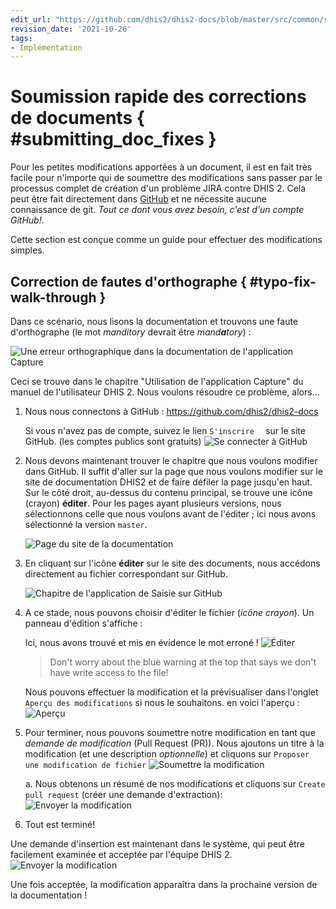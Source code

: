 ```yaml
---
edit_url: "https://github.com/dhis2/dhis2-docs/blob/master/src/common/submitting-a-doc-fix.md"
revision_date: '2021-10-26'
tags:
- Implémentation
---
```


# Soumission rapide des corrections de documents { #submitting_doc_fixes } 

Pour les petites modifications apportées à un document, il est en fait très facile pour n'importe qui de soumettre des modifications sans passer par le processus complet de création d'un problème JIRA contre DHIS 2.
Cela peut être fait directement dans [GitHub](https://github.com/dhis2/dhis2-docs) et ne nécessite aucune connaissance de git.
_Tout ce dont vous avez besoin, c'est d'un compte GitHub!_.

Cette section est conçue comme un guide pour effectuer des modifications simples.

## Correction de fautes d'orthographe { #typo-fix-walk-through } 

Dans ce scénario, nous lisons la documentation et trouvons une faute d'orthographe (le mot
_manditory_ devrait être _mand**a**tory_) :

![Une erreur orthographique dans la documentation de l'application Capture](resources/images/doc_pr_001.png)

Ceci se trouve dans le chapitre "Utilisation de l'application Capture" du manuel de l'utilisateur DHIS 2.
Nous voulons résoudre ce problème, alors...

1. Nous nous connectons à GitHub : https://github.com/dhis2/dhis2-docs

    Si vous n'avez pas de compte, suivez le lien   `S'inscrire  ` sur le site GitHub.
    (les comptes publics sont gratuits)
    ![Se connecter à GitHub](resources/images/doc_pr_001b.png)

2. Nous devons maintenant trouver le chapitre que nous voulons modifier dans GitHub. Il suffit d'aller sur la page que nous voulons modifier sur le site de documentation DHIS2 et de faire défiler la page jusqu'en haut. Sur le côté droit, au-dessus du contenu principal, se trouve une icône (crayon) **éditer**. Pour les pages ayant plusieurs versions, nous sélectionnons celle que nous voulons avant de l'éditer ; ici nous avons sélectionné la version `master`.

    ![Page du site de la documentation](resources/images/doc_pr_002b.png)

3. En cliquant sur l'icône **éditer** sur le site des documents, nous accédons directement au fichier correspondant sur GitHub.

    ![Chapitre de l'application de Saisie sur GitHub](resources/images/doc_pr_004b.png)

4. A ce stade, nous pouvons choisir d'éditer le fichier (_icône crayon_). Un panneau d'édition s'affiche :

   Ici, nous avons trouvé et mis en évidence le mot erroné !
    ![Éditer](resources/images/doc_pr_005.png)

    > Don't worry about the blue warning at the top that says we don't have
    write access to the file!  

   Nous pouvons effectuer la modification et la prévisualiser dans l'onglet `Aperçu des modifications` si nous le souhaitons.
   en voici l'aperçu :
    ![Aperçu](resources/images/doc_pr_006.png)

5. Pour terminer, nous pouvons soumettre notre modification en tant que _demande de modification_ (Pull Request (PR)).
   Nous ajoutons un titre à la modification (et une description _optionnelle_) et cliquons sur
    `Proposer une modification de fichier`
    ![Soumettre la modification](resources/images/doc_pr_007.png)

    a. Nous obtenons un résumé de nos modifications et cliquons sur `Create pull request` (créer une demande d'extraction):
    ![Envoyer la modification](resources/images/doc_pr_008.png)

6. Tout est terminé!

Une demande d'insertion est maintenant dans le système, qui peut être facilement examinée et acceptée par l'équipe DHIS 2.
![Envoyer la modification](resources/images/doc_pr_009.png)

Une fois acceptée, la modification apparaîtra dans la prochaine version de la documentation !

